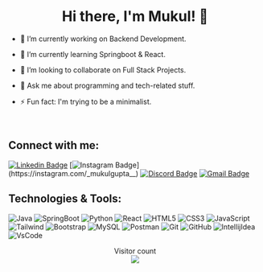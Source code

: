 <h1 align="center">Hi there, I'm Mukul! 👋</h1>

- 🔭 I’m currently working on Backend Development.

- 🌱 I’m currently learning Springboot & React.

- 👯 I’m looking to collaborate on Full Stack Projects.

- 💬 Ask me about programming and tech-related stuff.

- ⚡ Fun fact: I'm trying to be a minimalist.

<br />

## Connect with me:

[![Linkedin Badge](https://img.shields.io/badge/LinkedIn-0077B5?style=for-the-badge&logo=linkedin&logoColor=whitelink=https://www.linkedin.com/in/mukulgupta792)](https://www.linkedin.com/in/mukulgupta792)
[![Instagram Badge](https://img.shields.io/badge/Instagram-E4405F?style=for-the-badge&logo=instagram&logoColor=white&link=https://instagram.com/_mukulgupta__)](https://instagram.com/_mukulgupta__)
[![Discord Badge](https://img.shields.io/badge/Discord-5865F2?style=for-the-badge&logo=discord&logoColor=white&link=https://www.discord.com/users/784324639781814292)](https://www.discord.com/users/784324639781814292)
[![Gmail Badge](https://img.shields.io/badge/Gmail-D14836?style=for-the-badge&logo=gmail&logoColor=white&link=mailto:guptamukul220@gmail.com)](mailto:guptamukul220@gmail.com)

## Technologies & Tools:

![Java](https://img.shields.io/badge/Java-ED8B00?style=for-the-badge&logo=openjdk&logoColor=white)
![SpringBoot](https://img.shields.io/badge/Spring_Boot-6DB33F?style=for-the-badge&logo=spring-boot&logoColor=white)
![Python](https://img.shields.io/badge/python-3670A0?style=for-the-badge&logo=python&logoColor=ffdd54)
![React](https://img.shields.io/badge/-ReactJs-61DAFB?logo=react&logoColor=white&style=for-the-badge)
![HTML5](https://img.shields.io/badge/HTML5-E34F26?style=for-the-badge&logo=html5&logoColor=white)
![CSS3](https://img.shields.io/badge/CSS3-1572B6?style=for-the-badge&logo=css3&logoColor=white)
![JavaScript](https://img.shields.io/badge/JavaScript-323330?style=for-the-badge&logo=javascript&logoColor=F7DF1E)
![Tailwind](https://img.shields.io/badge/Tailwind_CSS-38B2AC?style=for-the-badge&logo=tailwind-css&logoColor=white)
![Bootstrap](https://img.shields.io/badge/Bootstrap-563D7C?style=for-the-badge&logo=bootstrap&logoColor=white)
![MySQL](https://img.shields.io/badge/MySQL-005C84?style=for-the-badge&logo=mysql&logoColor=white)
![Postman](https://img.shields.io/badge/Postman-FF6C37?style=for-the-badge&logo=Postman&logoColor=white)
![Git](https://img.shields.io/badge/GIT-E44C30?style=for-the-badge&logo=git&logoColor=white)
![GitHub](https://img.shields.io/badge/GitHub-100000?style=for-the-badge&logo=github&logoColor=white)
![IntellijIdea](https://img.shields.io/badge/IntelliJ_IDEA-000000.svg?style=for-the-badge&logo=intellij-idea&logoColor=white)
![VsCode](https://img.shields.io/badge/VSCode-0078D4?style=for-the-badge&logo=visual%20studio%20code&logoColor=white)



<p align="center"> 
  Visitor count<br>
  <img src="https://profile-counter.glitch.me/mukul792/count.svg" />
</p>
